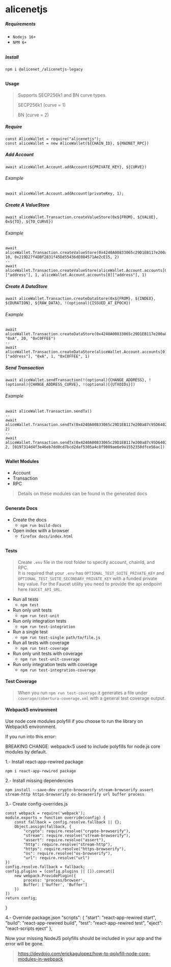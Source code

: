# alicenetjs

##### Requirements
- `Nodejs 16+`
- `NPM 6+`
##

##### Install
`npm i @alicenet_/alicenetjs-legacy`
##

#### Usage
> Supports SECP256k1 and BN curve types. 
> 
> SECP256k1 (curve = 1) 
> 
> BN (curve = 2)
##### Require
```
const AliceWallet = require("alicenetjs");
const aliceWallet = new AliceWallet(${CHAIN_ID}, ${MADNET_RPC})
```

##### Add Account
```
await aliceWallet.Account.addAccount(${PRIVATE_KEY}, ${CURVE})
```
###### Example
```
await aliceWallet.Account.addAccount(privateKey, 1);
```

##### Create A ValueStore

```
await aliceWallet.Transaction.createValueStore(0x${FROM}, ${VALUE}, 0x${TO}, ${TO_CURVE})
```
###### Example
```
await aliceWallet.Transaction.createValueStore(0x4240A00833065c29D1EB117e200a87c95D640289, 10, 0x219D27f4DBf2831f45Dd55436dE084571Ae2cE15, 2)
--
await aliceWallet.Transaction.createValueStore(aliceWallet.Account.accounts[0]["address"], 1, aliceWallet.Account.accounts[0]["address"], 1)
```

##### Create A DataStore
```
await aliceWallet.Transaction.createDataStore(0x${FROM}, ${INDEX}, ${DURATION}, ${RAW_DATA}, !(optional){ISSUED_AT_EPOCH})
```
###### Example
```
await  aliceWallet.Transaction.createDataStore(0x4240A00833065c29D1EB117e200a87c95D640289, "0xA", 20, "0xC0FFEE")
--
await aliceWallet.Transaction.createDataStore(aliceWallet.Account.accounts[0]["address"], "0xA", 1, "0xC0FFEE", 1)
```

##### Send Transaction
```
await aliceWallet.sendTransaction(!(optional){CHANGE_ADDRESS}, !(optional){CHANGE_ADDRESS_CURVE}, !(optional)[{UTXOIDs}])
```
###### Example
```
await aliceWallet.Transaction.sendTx()
--
await aliceWallet.Transaction.sendTx(0x4240A00833065c29D1EB117e200a87c95D640289, 2)
--
await aliceWallet.Transaction.sendTx(0x4240A00833065c29D1EB117e200a87c95D640289, 2, [0197314d4f3e46eb7dd8cd7bcd2daf5305a4c8f9089ae6e9a1552350dfce56ac])
```
##
#### Wallet Modules
- Account 
- Transaction
- RPC
> Details on these modules can be found in the generated docs
##

#### Generate Docs
- Create the docs 
	- `npm run build-docs` 
- Open index with a browser
	- `firefox docs/index.html` 
##

#### Tests
> Create `.env` file in the root folder to specify account, chainId, and RPC.  
  It is required that your `.env` has `OPTIONAL_TEST_SUITE_PRIVATE_KEY` and `OPTIONAL_TEST_SUITE_SECONDARY_PRIVATE_KEY` with a funded private key value.
  For the Faucet utility you need to provide the api endpoint here `FAUCET_API_URL`.   

- Run all tests
	- `npm test`
- Run only unit tests
	- `npm run test-unit`
- Run only integration tests
	- `npm run test-integration`
- Run a single test
	- `npm run test-single path/to/file.js`
- Run all tests with coverage
	- `npm run test-coverage`
- Run only unit tests with coverage
	- `npm run test-unit-coverage`
- Run only integration tests with coverage
	- `npm run test-integration-coverage`

#### Test Coverage
> When you run `npm run test-coverage` it generates a file under `coverage/cobertura-coverage.xml` with a general test coverage output.


#### Webpack5 environment

Use node core modules polyfill if you choose to run the library on Webpack5 environment.

If you run into this error:

 BREAKING CHANGE: webpack<5 used to include polyfills for node.js core modules by default.

1.- Install react-app-rewired package 

	npm i react-app-rewired package

2.- Install missing dependencies

	npm install --save-dev crypto-browserify stream-browserify assert stream-http https-browserify os-browserify url buffer process

3.-	Create config-overrides.js

	const webpack = require('webpack'); 
	module.exports = function override(config) { 
		const fallback = config.resolve.fallback || {}; 
		Object.assign(fallback, { 
			"crypto": require.resolve("crypto-browserify"), 
			"stream": require.resolve("stream-browserify"), 
			"assert": require.resolve("assert"), 
			"http": require.resolve("stream-http"), 
			"https": require.resolve("https-browserify"), 
			"os": require.resolve("os-browserify"), 
			"url": require.resolve("url") 
	}) 
	config.resolve.fallback = fallback; 
	config.plugins = (config.plugins || []).concat([ 
		new webpack.ProvidePlugin({ 
			process: 'process/browser', 
			Buffer: ['buffer', 'Buffer'] 
		}) 
	]) 
	return config; 
   }

4.-	Override package.json
	"scripts": { 
		"start": "react-app-rewired start", 
		"build": "react-app-rewired build", 
		"test": "react-app-rewired test", 
		"eject": "react-scripts eject" 
	},

Now your missing NodeJS polyfills should be included in your app and the error will be gone.

> https://devdojo.com/erickagulopez/how-to-polyfill-node-core-modules-in-webpack

